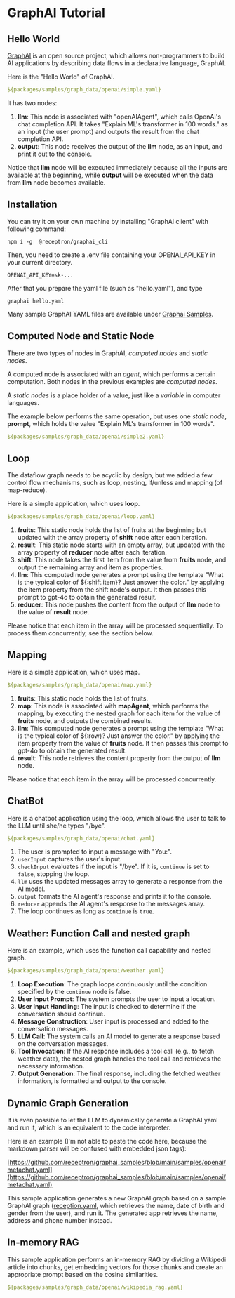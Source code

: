 # GraphAI Tutorial

## Hello World

[GraphAI](https://github.com/receptron/graphai) is an open source project, which allows non-programmers to build AI applications by describing data flows in a declarative language, GraphAI. 

Here is the "Hello World" of GraphAI. 

```YAML
${packages/samples/graph_data/openai/simple.yaml}
```

It has two nodes:

1. **llm**: This node is associated with "openAIAgent", which calls OpenAI's chat completion API. It takes "Explain ML's transformer in 100 words." as an input (the user prompt) and outputs the result from the chat completion API. 
2. **output**: This node receives the output of the **llm** node, as an input, and print it out to the console.

Notice that **llm** node will be executed immediately because all the inputs are available at the beginning, while **output** will be executed when the data from **llm** node becomes available.

## Installation

You can try it on your own machine by installing "GraphAI client" with following command:
```
npm i -g  @receptron/graphai_cli
```
Then, you need to create a .env file containing your OPENAI_API_KEY in your current directory.
```
OPENAI_API_KEY=sk-...
```
After that you prepare the yaml file (such as "hello.yaml"), and type
```
graphai hello.yaml
```

Many sample GraphAI YAML files are available under [Graphai Samples](https://github.com/receptron/graphai_samples).

## Computed Node and Static Node

There are two types of nodes in GraphAI, *computed nodes* and *static nodes*.

A computed node is associated with an *agent*, which performs a certain computation. Both nodes in the previous examples are *computed nodes*.

A *static nodes* is a place holder of a value, just like a *variable* in computer languages.

The example below performs the same operation, but uses one *static node*, **prompt**, which holds the value "Explain ML's transformer in 100 words".

```YAML
${packages/samples/graph_data/openai/simple2.yaml}
```

## Loop

The dataflow graph needs to be acyclic by design, but we added a few control flow mechanisms, such as loop, nesting, if/unless and mapping (of map-reduce). 

Here is a simple application, which uses **loop**.

```YAML
${packages/samples/graph_data/openai/loop.yaml}
```

1. **fruits**: This static node holds the list of fruits at the beginning but updated with the array property of **shift** node after each iteration.
2. **result**: This static node starts with an empty array, but updated with the array property of **reducer** node after each iteration.
3. **shift**: This node takes the first item from the value from **fruits** node, and output the remaining array and item as properties.
4. **llm**: This computed node generates a prompt using the template "What is the typical color of ${:shift.item}? Just answer the color." by applying the item property from the shift node's output. It then passes this prompt to gpt-4o to obtain the generated result.
5. **reducer**: This node pushes the content from the output of **llm** node to the value of **result** node.

Please notice that each item in the array will be processed sequentially. To process them concurrently, see the section below. 

## Mapping

Here is a simple application, which uses **map**.

```YAML
${packages/samples/graph_data/openai/map.yaml}
```

1. **fruits**: This static node holds the list of fruits.
2. **map**: This node is associated with **mapAgent**, which performs the mapping, by executing the nested graph for each item for the value of **fruits** node, and outputs the combined results.
3. **llm**: This computed node generates a prompt using the template "What is the typical color of ${:row}? Just answer the color." by applying the item property from  the value of **fruits** node. It then passes this prompt to gpt-4o to obtain the generated result.
4. **result**: This node retrieves the content property from the output of **llm** node.

Please notice that each item in the array will be processed concurrently.

## ChatBot

Here is a chatbot application using the loop, which allows the user to talk to the LLM until she/he types "/bye".

```YAML
${packages/samples/graph_data/openai/chat.yaml}
```

1. The user is prompted to input a message with "You:".
2. `userInput` captures the user's input.
3. `checkInput` evaluates if the input is "/bye". If it is, `continue` is set to `false`, stopping the loop.
4. `llm` uses the updated messages array to generate a response from the AI model.
5. `output` formats the AI agent's response and prints it to the console.
6. `reducer` appends the AI agent's response to the messages array.
7. The loop continues as long as `continue` is `true`.

## Weather: Function Call and nested graph

Here is an example, which uses the function call capability and nested graph.

```YAML
${packages/samples/graph_data/openai/weather.yaml}
```

1. **Loop Execution**: The graph loops continuously until the condition specified by the `continue` node is false.
2. **User Input Prompt**: The system prompts the user to input a location.
3. **User Input Handling**: The input is checked to determine if the conversation should continue.
4. **Message Construction**: User input is processed and added to the conversation messages.
5. **LLM Call**: The system calls an AI model to generate a response based on the conversation messages.
6. **Tool Invocation**: If the AI response includes a tool call (e.g., to fetch weather data), the nested graph handles the tool call and retrieves the necessary information.
7. **Output Generation**: The final response, including the fetched weather information, is formatted and output to the console.

## Dynamic Graph Generation

It is even possible to let the LLM to dynamically generate a GraphAI yaml and run it, which is an equivalent to the code interpreter.

Here is an example (I'm not able to paste the code here, because the markdown parser will be confused with embedded json tags):

[https://github.com/receptron/graphai_samples/blob/main/samples/openai/metachat.yaml](https://github.com/receptron/graphai_samples/blob/main/samples/openai/metachat.yaml)

This sample application generates a new GraphAI graph based on a sample GraphAI graph ([reception.yaml](https://github.com/receptron/graphai/blob/main/packages/samples/data/reception.json), which retrieves the name, date of birth and gender from the user), and run it. The generated app retrieves the name, address and phone number instead.

## In-memory RAG

This sample application performs an in-memory RAG by dividing a Wikipedi article into chunks, get embedding vectors for those chunks and create an appropriate prompt based on the cosine similarities. 

```YAML
${packages/samples/graph_data/openai/wikipedia_rag.yaml}
```
